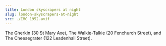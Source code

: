 ```yaml
---
title: London skyscrapers at night
slug: london-skyscrapers-at-night
src: ./IMG_1952.avif
---
```


The Gherkin (30 St Mary Axe), The Walkie-Talkie (20 Fenchurch Street), and The
Cheesegrater (122 Leadenhall Street).
